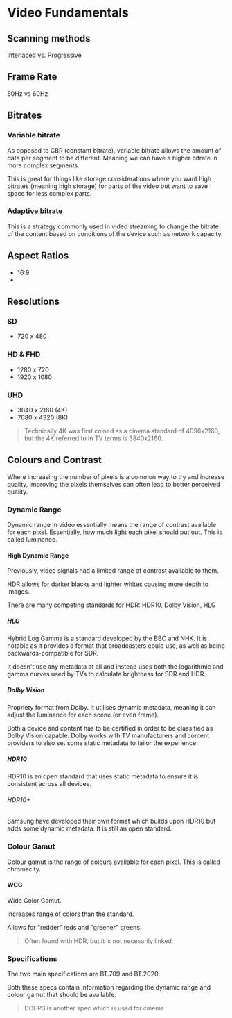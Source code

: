 # Video Fundamentals

## Scanning methods

Interlaced vs. Progressive

## Frame Rate

50Hz vs 60Hz

## Bitrates

### Variable bitrate

As opposed to CBR (constant bitrate), variable bitrate allows the amount of data per segment to be different. Meaning we can have a higher bitrate in more complex segments.

This is great for things like storage considerations where you want high bitrates (meaning high storage) for parts of the video but want to save space for less complex parts.  

### Adaptive bitrate

This is a strategy commonly used in video streaming to change the bitrate of the content based on conditions of the device such as network capacity.

## Aspect Ratios

- 16:9
- 

## Resolutions

### SD

- 720 x 480

### HD & FHD

- 1280 x 720
- 1920 x 1080

### UHD

- 3840 x 2160 (4K)
- 7680 x 4320 (8K)

> Technically 4K was first coined as a cinema standard of 4096x2160, but the 4K referred to in TV terms is 3840x2160.

## Colours and Contrast

Where increasing the number of pixels is a common way to try and increase quality, improving the pixels themselves can often lead to better perceived quality. 

### Dynamic Range

Dynamic range in video essentially means the range of contrast available for each pixel. Essentially, how much light each pixel should put out. This is called luminance.
 
#### High Dynamic Range

Previously, video signals had a limited range of contrast available to them.

HDR allows for darker blacks and lighter whites causing more depth to images.

There are many competing standards for HDR: HDR10, Dolby Vision, HLG

##### HLG

Hybrid Log Gamma is a standard developed by the BBC and NHK. It is notable as it provides a format that broadcasters could use, as well as being backwards-compatible for SDR.

It doesn't use any metadata at all and instead uses both the logarithmic and gamma curves used by TVs to calculate brightness for SDR and HDR.

##### Dolby Vision

Propriety format from Dolby. It utilises dynamic metadata, meaning it can adjust the luminance for each scene (or even frame).

Both a device and content has to be certified in order to be classified as Dolby Vision capable. Dolby works with TV manufacturers and content providers to also set some static metadata to tailor the experience.

##### HDR10 

HDR10 is an open standard that uses static metadata to ensure it is consistent across all devices. 

###### HDR10+

Samsung have developed their own format which builds upon HDR10 but adds some dynamic metadata. It is still an open standard. 

### Colour Gamut

Colour gamut is the range of colours available for each pixel. This is called chromacity.

#### WCG 

Wide Color Gamut.

Increases range of colors than the standard.

Allows for "redder" reds and "greener" greens.

> Often found with HDR, but it is not necesarily linked.

### Specifications

The two main specifications are BT.709 and BT.2020.

Both these specs contain information regarding the dynamic range and colour gamut that should be available. 

> DCI-P3 is another spec which is used for cinema
